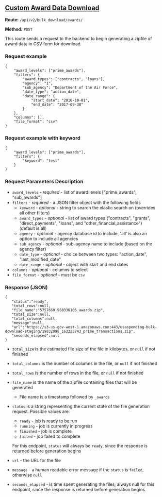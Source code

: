 ## [Custom Award Data Download](#Custom_Award_Data_Download)
**Route:** `/api/v2/bulk_download/awards/`

**Method:** `POST`

This route sends a request to the backend to begin generating a zipfile of award data in CSV form for download.

### Request example

```
{
    "award_levels": ["prime_awards"],
    "filters": {
        "award_types": ["contracts", "loans"],
        "agency": "1",
        "sub_agency": "Department of the Air Force",
        "date_type": "action_date",
        "date_range": {
            "start_date": "2016-10-01",
            "end_date": "2017-09-30"
        }
    },
    "columns": [],
    "file_format": "csv"
}
```

### Request example with keyword

```
{
    "award_levels": ["prime_awards"],
    "filters": {
        "keyword": "test"
    }
}
```

### Request Parameters Description
* `award_levels` - *required* - list of award levels ["prime_awards", "sub_awards"]
* `filters` - *required* - a JSON filter object with the following fields
    * `keyword` - *optional* - string to search the elastic search on (overrides all other filters)
    * `award_types` - *optional* - list of award types ("contracts", "grants", "direct_payments", "loans", and "other_financial_assistance") (default is all)
    * `agency` - *optional* - agency database id to include, 'all' is also an option to include all agencies
    * `sub_agency` - *optional* - sub-agency name to include (based on the agency filter)
    * `date_type` - *optional* - choice between two types: "action_date", "last_modified_date"
    * `date_range` - *optional* - object with start and end dates
* `columns` - *optional* - columns to select
* `file_format` - *optional* - must be `csv`

### Response (JSON)

```
{
   "status":"ready",
   "total_rows":null,
   "file_name":"5757660_968336105_awards.zip",
   "total_size":null,
   "total_columns":null,
   "message":null,
   "url":"https://s3-us-gov-west-1.amazonaws.com:443/usaspending-bulk-download-staging/19832098_163223743_prime_transactions.zip",
   "seconds_elapsed":null
}
```

* `total_size` is the estimated file size of the file in kilobytes, or `null` if not finished
* `total_columns` is the number of columns in the file, or `null` if not finished
* `total_rows` is the number of rows in the file, or `null` if not finished
* `file_name` is the name of the zipfile containing files that will be generated
    * File name is a timestamp followed by `_awards`
* `status` is a string representing the current state of the file generation request. Possible values are:
    * `ready` - job is ready to be run
    * `running` - job is currently in progress
    * `finished` - job is complete
    * `failed` - job failed to complete

  For this endpoint, `status` will always be `ready`, since the response is returned before generation begins
* `url` - the URL for the file
* `message` - a human readable error message if the `status` is `failed`, otherwise `null`
* `seconds_elapsed` - is time spent generating the files; always null for this endpoint, since the response is returned before generation begins

